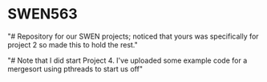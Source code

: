 # SWEN563
"# Repository for our SWEN projects; noticed that yours was specifically for project 2 so made this to hold the rest."

"# Note that I did start Project 4.  I've uploaded some example code for a mergesort using pthreads to start us off"

